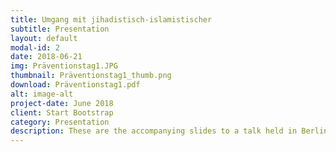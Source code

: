 ```yaml
---
title: Umgang mit jihadistisch-islamistischer
subtitle: Presentation
layout: default
modal-id: 2
date: 2018-06-21
img: Präventionstag1.JPG
thumbnail: Präventionstag1_thumb.png
download: Präventionstag1.pdf
alt: image-alt
project-date: June 2018
client: Start Bootstrap
category: Presentation
description: These are the accompanying slides to a talk held in Berlin at the 24th German Day of Prevention in Mai 2019 which summarize findings from the project <a href="https://www.x-sonar.org/" target="_blank">X-Sonar</a>. </br> Click on the picture to download.
---
```

